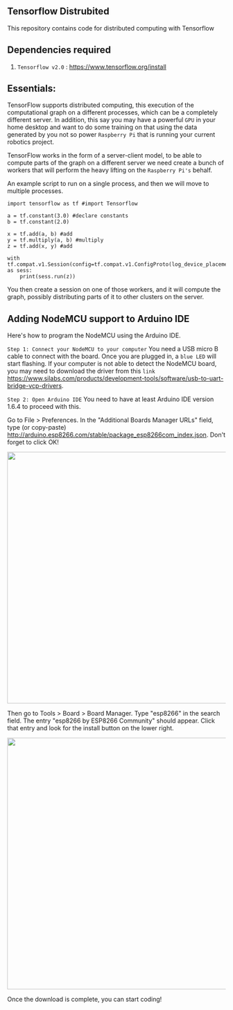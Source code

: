 ## Tensorflow Distrubited 
This repository contains code for distributed computing with Tensorflow 
 

## Dependencies required 
  1. `Tensorflow v2.0` : https://www.tensorflow.org/install


## Essentials:
TensorFlow supports distributed computing, this execution of the computational graph on a different processes, which can be a completely different server. In addition, this say you may have a powerful `GPU` in your home desktop and want to do some training on that using the data generated by you not so power `Raspberry Pi` that is running your current robotics project. 

TensorFlow works in the form of a server-client model, to be able to compute parts of the graph on a different server we need create a bunch of workers that will perform the heavy lifting on the `Raspberry Pi's` behalf. 

An example script to run on a single process, and then we will move to multiple processes.

```
import tensorflow as tf #import Tensorflow

a = tf.constant(3.0) #declare constants
b = tf.constant(2.0)

x = tf.add(a, b) #add
y = tf.multiply(a, b) #multiply
z = tf.add(x, y) #add

with tf.compat.v1.Session(config=tf.compat.v1.ConfigProto(log_device_placement=True)) as sess:
    print(sess.run(z))

```
You then create a session on one of those workers, and it will compute the graph, possibly distributing parts of it to other clusters on the server.



## Adding NodeMCU support to Arduino IDE
Here's how to program the NodeMCU using the Arduino IDE.

`Step 1: Connect your NodeMCU to your computer`
You need a USB micro B cable to connect with the board. Once you are plugged in, a `blue LED` will start flashing. If your computer is not able to detect the NodeMCU board, you may need to download the driver from this `link` https://www.silabs.com/products/development-tools/software/usb-to-uart-bridge-vcp-drivers.

`Step 2: Open Arduino IDE`
You need to have at least Arduino IDE version 1.6.4 to proceed with this.

Go to File > Preferences. In the "Additional Boards Manager URLs" field, type (or copy-paste) http://arduino.esp8266.com/stable/package_esp8266com_index.json. Don't forget to click OK!

<img src="https://github.com/debjyotiC/IOT_class/blob/master/images/node-mcu-arduino-1.jpg" width="580">

Then go to  Tools > Board > Board Manager. Type "esp8266" in the search field. The entry "esp8266 by ESP8266 Community" should appear. Click that entry and look for the install button on the lower right.

<img src="https://github.com/debjyotiC/IOT_class/blob/master/images/node-mcu-arduino-2.jpg" width="580">

Once the download is complete, you can start coding!
